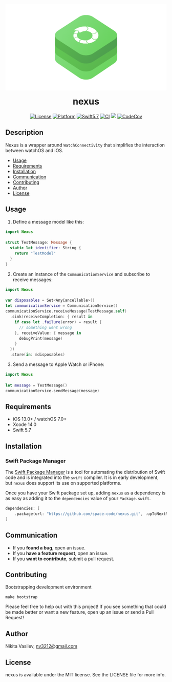 ![Nexus: AW and iPhone Communication Service](https://raw.githubusercontent.com/space-code/nexus/main/Resources/nexus.png)

<h1 align="center" style="margin-top: 0px;">nexus</h1>

<p align="center">
<a href="https://github.com/space-code/nexus/blob/main/LICENSE"><img alt="License" src="https://img.shields.io/github/license/space-code/nexus?style=flat"></a> 
<a href="https://developer.apple.com/"><img alt="Platform" src="https://img.shields.io/badge/platform-ios%20%7C%20osx%20%7C%20watchos%20%7C%20tvos-%23989898"/></a> 
<a href="https://developer.apple.com/swift"><img alt="Swift5.7" src="https://img.shields.io/badge/language-Swift5.7-orange.svg"/></a>
  <a href="https://github.com/space-code/concurrency"><img alt="CI" src="https://github.com/space-code/nexus/actions/workflows/ci.yml/badge.svg?branch=main"></a>
<a href="https://github.com/apple/swift-package-manager" alt="Nexus on Swift Package Manager"><img src="https://img.shields.io/badge/Swift%20Package%20Manager-compatible-brightgreen.svg" /></a>
<a href="https://codecov.io/gh/space-code/nexus"><img alt="CodeCov" src="https://codecov.io/github/space-code/nexus/graph/badge.svg?token=4MP7MPTQS5"></a>
</p>

## Description
Nexus is a wrapper around `WatchConnectivity` that simplifies the interaction between watchOS and iOS.

- [Usage](#usage)
- [Requirements](#requirements)
- [Installation](#installation)
- [Communication](#communication)
- [Contributing](#contributing)
- [Author](#author)
- [License](#license)

## Usage

1. Define a message model like this:
```swift
import Nexus

struct TestMessage: Message {
  static let identifier: String {
    return "TestModel"
  }
}
```

2. Create an instance of the `CommunicationService` and subscribe to receive messages:
```swift
import Nexus

var disposables = Set<AnyCancellable>()
let communicationService = CommunicationService()
communicationService.receiveMessage(TestMessage.self)
  .sink(receiveCompletion: { result in 
    if case let .failure(error) = result {
      // something went wrong
    }, receiveValue: { message in 
      debugPrint(message)
    }
  })
  .store(in: &disposables)
```

3. Send a message to Apple Watch or iPhone:
```swift
import Nexus

let message = TestMessage()
communicationService.sendMessage(message)
```

## Requirements
- iOS 13.0+ / watchOS 7.0+
- Xcode 14.0
- Swift 5.7

## Installation
### Swift Package Manager

The [Swift Package Manager](https://swift.org/package-manager/) is a tool for automating the distribution of Swift code and is integrated into the `swift` compiler. It is in early development, but `nexus` does support its use on supported platforms.

Once you have your Swift package set up, adding `nexus` as a dependency is as easy as adding it to the `dependencies` value of your `Package.swift`.

```swift
dependencies: [
    .package(url: "https://github.com/space-code/nexus.git", .upToNextMajor(from: "2.0.0"))
]
```

## Communication
- If you **found a bug**, open an issue.
- If you **have a feature request**, open an issue.
- If you **want to contribute**, submit a pull request.

## Contributing
Bootstrapping development environment

```
make bootstrap
```

Please feel free to help out with this project! If you see something that could be made better or want a new feature, open up an issue or send a Pull Request!

## Author
Nikita Vasilev, nv3212@gmail.com

## License
nexus is available under the MIT license. See the LICENSE file for more info.
